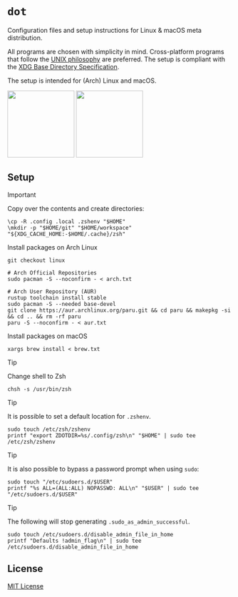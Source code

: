 # `dot`

Configuration files and setup instructions for Linux & macOS meta distribution.

All programs are chosen with simplicity in mind. Cross-platform programs that follow the
[UNIX philosophy][unix] are preferred. The setup is compliant with the
[XDG Base Directory Specification][xdg].

The setup is intended for (Arch) Linux and macOS.

<p float="left">
  <img src="https://wiki.installgentoo.com/images/f/f9/Arch-linux-logo.png" width="150px" height="150px"/>
  <img src="https://upload.wikimedia.org/wikipedia/commons/9/95/Homebrew_logo.svg" width="150px" height="150px" />
</p>

## Setup

> [!IMPORTANT]
> Copy over the contents and create directories:
>
> ```console
> \cp -R .config .local .zshenv "$HOME"
> \mkdir -p "$HOME/git" "$HOME/workspace" "${XDG_CACHE_HOME:-$HOME/.cache}/zsh"
> ```
>
> Install packages on Arch Linux
>
> ```console
> git checkout linux
>
> # Arch Official Repositories
> sudo pacman -S --noconfirm - < arch.txt
>
> # Arch User Repository (AUR)
> rustup toolchain install stable
> sudo pacman -S --needed base-devel
> git clone https://aur.archlinux.org/paru.git && cd paru && makepkg -si && cd .. && rm -rf paru
> paru -S --noconfirm - < aur.txt
> ```
>
> Install packages on macOS
>
> ```console
> xargs brew install < brew.txt
> ```

> [!TIP]
> Change shell to Zsh
>
> ```console
> chsh -s /usr/bin/zsh
> ```

> [!TIP]
> It is possible to set a default location for `.zshenv`.
>
> ```console
> sudo touch /etc/zsh/zshenv
> printf "export ZDOTDIR=%s/.config/zsh\n" "$HOME" | sudo tee /etc/zsh/zshenv
> ```

> [!TIP]
> It is also possible to bypass a password prompt when using `sudo`:
>
> ```console
> sudo touch "/etc/sudoers.d/$USER"
> printf "%s ALL=(ALL:ALL) NOPASSWD: ALL\n" "$USER" | sudo tee "/etc/sudoers.d/$USER"
> ```

> [!TIP]
> The following will stop generating `.sudo_as_admin_successful`.
>
> ```console
> sudo touch /etc/sudoers.d/disable_admin_file_in_home
> printf "Defaults !admin_flag\n" | sudo tee /etc/sudoers.d/disable_admin_file_in_home
> ```

## License

[MIT License][license]

[unix]: https://en.wikipedia.org/wiki/Unix_philosophy
[xdg]: https://specifications.freedesktop.org/basedir-spec/basedir-spec-latest.html
[firefox]: https://www.mozilla.org/en-US/firefox/new/
[neovim]: https://github.com/neovim/neovim
[nnn]: https://github.com/jarun/nnn
[jetbrainsmono]: https://github.com/JetBrains/JetBrainsMono
[nerdfontspatcher]: https://github.com/ryanoasis/nerd-fonts#font-patcher
[ligaturizer]: https://github.com/ToxicFrog/Ligaturizer
[nsxiv]: https://github.com/nsxiv/nsxiv
[mpv]: https://github.com/mpv-player/mpv
[zathura]: https://en.wikipedia.org/wiki/Zathura_(document_viewer)
[zsh]: https://github.com/zsh-users/zsh
[kitty]: https://github.com/kovidgoyal/kitty
[hyprland]: https://github.com/hyprwm/Hyprland
[inkscape]: https://gitlab.com/inkscape/inkscape
[drawio]: https://github.com/jgraph/drawio-desktop
[jupyterlab]: https://jupyter.org
[font]: https://github.com/oniani/dot/tree/main/.local/share/fonts/ttf
[license]: LICENSE

